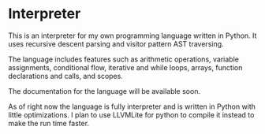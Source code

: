 # Interpreter

This is an interpreter for my own programming language written in Python. It uses recursive descent parsing and visitor pattern AST traversing.

The language includes features such as arithmetic operations, variable assignments, conditional flow, iterative and while loops, arrays, function declarations and calls, and scopes.

The documentation for the language will be available soon.

As of right now the language is fully interpreter and is written in Python with little optimizations. I plan to use LLVMLite for python to compile it instead to make the run time faster.
